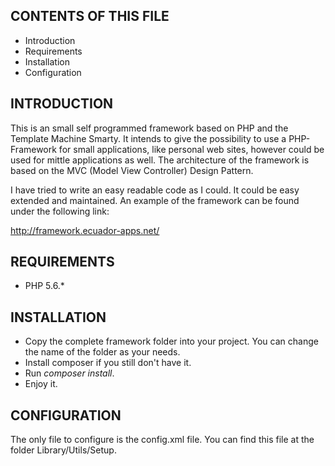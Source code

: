 CONTENTS OF THIS FILE
---------------------
 * Introduction
 * Requirements
 * Installation
 * Configuration


INTRODUCTION
------------
This is an small self programmed framework based on PHP and the Template Machine Smarty.
It intends to give the possibility to use a PHP-Framework for small applications,
like personal web sites, however could be used for mittle applications as well.
The architecture of the framework is based on the MVC (Model View Controller) Design Pattern.

I have tried to write an easy readable code as I could. It could be easy extended and maintained.
An example of the framework can be found under the following link:

http://framework.ecuador-apps.net/


REQUIREMENTS
------------
- PHP 5.6.*


INSTALLATION
------------
- Copy the complete framework folder into your project. You can change the name of the folder as your needs.
- Install composer if you still don't have it.
- Run <i>composer install</i>.
- Enjoy it.


CONFIGURATION
-------------
The only file to configure is the config.xml file. You can find this file at the folder Library/Utils/Setup.

